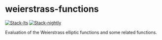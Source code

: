 # weierstrass-functions

<!-- badges: start -->
[![Stack-lts](https://github.com/stla/weierstrass-functions/actions/workflows/Stack-lts.yml/badge.svg)](https://github.com/stla/weierstrass-functions/actions/workflows/Stack-lts.yml)
[![Stack-nightly](https://github.com/stla/weierstrass-functions/actions/workflows/Stack-nightly.yml/badge.svg)](https://github.com/stla/weierstrass-functions/actions/workflows/Stack-nightly.yml)
<!-- badges: end -->

Evaluation of the Weierstrass elliptic functions and some related functions.